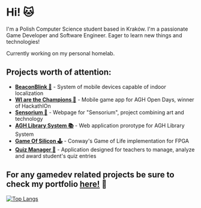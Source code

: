# Hi! 🐱

I'm a Polish Computer Science student based in Kraków. I'm a passionate Game Developer and Software Engineer. Eager to learn new things and technologies!

Currently working on my personal homelab.

## Projects worth of attention:

- **[BeaconBlink 📶](https://github.com/BeaconBlink)** - System of mobile devices capable of indoor localization 
- **[WI are the Champions 💸](https://github.com/kardam00n/hackathIOn)** - Mobile game app for AGH Open Days, winner of HackathIOn
- **[Sensorium 🎨](https://github.com/kardam00n/Sensorium)** - Webpage for "Sensorium", project combining art and technology
- **[AGH Library System 📚](https://github.com/kardam00n/Library-Page-Project)** - Web application prorotype for AGH Library System
- **[Game Of Silicon 🕹️](https://github.com/kardam00n/Game_of_Silicon)** - Conway's Game of Life implementation for FPGA
- **[Quiz Manager 📜](https://github.com/kardam00n/quiz-manager)** - Application designed for teachers to manage, analyze and award student's quiz entries


## For any gamedev related projects be sure to check my portfolio [here!](https://kardam00n.itch.io/) 🤫




[![Top Langs](https://github-readme-stats.vercel.app/api/top-langs/?username=kardam00n&theme=transparent&layout=compact)](https://github.com/anuraghazra/github-readme-stats)

